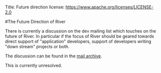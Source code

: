 Title: Future direction
license: https://www.apache.org/licenses/LICENSE-2.0

#The Future Direction of River

There is currently a discussion on the dev mailing list which touches on the future of River.  In particular if the focus of River should be geared towards direct support of "application" developers, support of developers writing "down stream" projects or both.

The discussion can be found in the [mail archive](http://mail-archives.apache.org/mod_mbox/river-dev/201012.mbox/%3cAANLkTi=+GrFS0-EJe+UBtkScU8JFYdpvo1EmoPOK2+6z@mail.gmail.com%3e).

This is currently unresolved.
